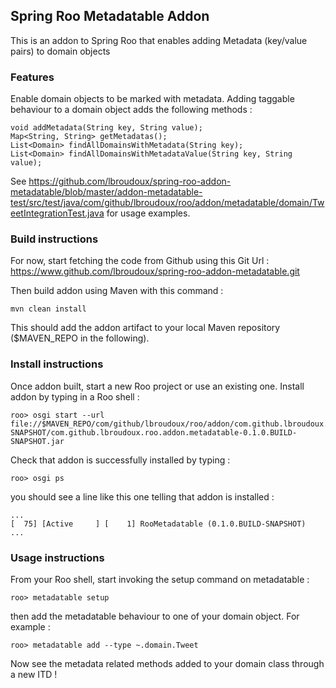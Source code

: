 
## Spring Roo Metadatable Addon

This is an addon to Spring Roo that enables adding Metadata (key/value pairs) to domain objects 


### Features

Enable domain objects to be marked with metadata. Adding taggable behaviour to a domain
object adds the following methods :

    void addMetadata(String key, String value);
    Map<String, String> getMetadatas();
    List<Domain> findAllDomainsWithMetadata(String key);
    List<Domain> findAllDomainsWithMetadataValue(String key, String value);

See https://github.com/lbroudoux/spring-roo-addon-metadatable/blob/master/addon-metadatable-test/src/test/java/com/github/lbroudoux/roo/addon/metadatable/domain/TweetIntegrationTest.java
for usage examples.


### Build instructions

For now, start fetching the code from Github using this Git Url : https://www.github.com/lbroudoux/spring-roo-addon-metadatable.git

Then build addon using Maven with this command :

    mvn clean install

This should add the addon artifact to your local Maven repository
($MAVEN_REPO in the following).


### Install instructions

Once addon built, start a new Roo project or use an existing one.
Install addon by typing in a Roo shell :

    roo> osgi start --url file://$MAVEN_REPO/com/github/lbroudoux/roo/addon/com.github.lbroudoux.roo.addon.metadatable/0.1.0.BUILD-SNAPSHOT/com.github.lbroudoux.roo.addon.metadatable-0.1.0.BUILD-SNAPSHOT.jar

Check that addon is successfully installed by typing :

    roo> osgi ps

you should see a line like this one telling that addon is installed :

    ...
    [  75] [Active     ] [    1] RooMetadatable (0.1.0.BUILD-SNAPSHOT)
    ...


###  Usage instructions

From your Roo shell, start invoking the setup command on metadatable :

    roo> metadatable setup

then add the metadatable behaviour to one of your domain object. For example :

    roo> metadatable add --type ~.domain.Tweet

Now see the metadata related methods added to your domain class through a new ITD !

